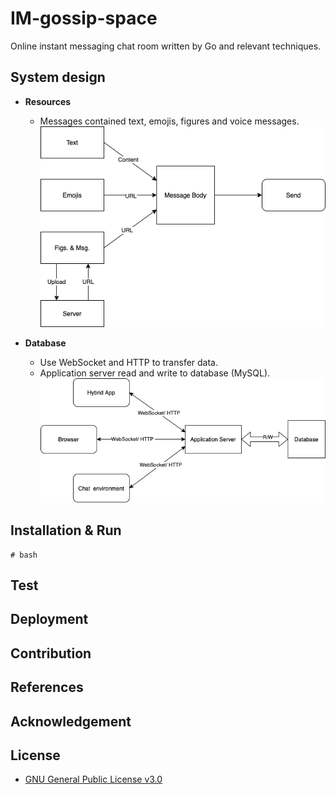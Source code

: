 # IM-gossip-space
Online  instant messaging chat room written by Go and relevant techniques.

## System design

- **Resources**     
  - Messages contained text, emojis, figures and voice messages.
![Resources](desgin1.png)

- **Database**          
  - Use WebSocket and HTTP to transfer data.
  - Application server read and write to database (MySQL).
![Database](design2.png)

## Installation & Run
```
# bash
```

## Test

## Deployment

## Contribution

## References

## Acknowledgement

## License
- [GNU General Public License v3.0](https://github.com/acse-sm321/IM-gossip-space/blob/main/LICENSE)